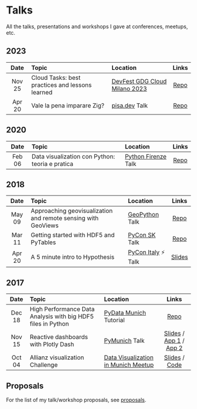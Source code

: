 # Talks

All the talks, presentations and workshops I gave at conferences, meetups, etc.

## 2023

| Date | Topic | Location | Links |
| :--: | :---- | :------- | :---: |
|Nov 25|Cloud Tasks: best practices and lessons learned |[DevFest GDG Cloud Milano 2023](https://gdg.community.dev/events/details/google-gdg-cloud-milano-presents-devfest-gdg-cloud-milano-2023/)|[Repo](https://github.com/jackdbd/cloud-tasks-devfest-milano-2023-slides)|
|Apr 20|Vale la pena imparare Zig?|[pisa.dev](https://pisa.dev/event/zig) Talk|[Repo](https://github.com/jackdbd/zig-tour)|

## 2020

| Date | Topic | Location | Links |
| :--: | :---- | :------- | :---: |
|Feb 06|Data visualization con Python: teoria e pratica|[Python Firenze](https://www.meetup.com/it-IT/Python-Firenze/events/267967095/) Talk|[Repo](https://github.com/jackdbd/python-firenze-meetup-2020-02-06)|

## 2018

| Date | Topic | Location | Links |
| :--: | :---- | :------- | :---: |
|May 09|Approaching geovisualization and remote sensing with GeoViews|[GeoPython](http://2018.geopython.net/) Talk|[Repo](https://github.com/jackdbd/geoviews-geopython-2018)|
|Mar 11|Getting started with HDF5 and PyTables|[PyCon SK](https://2018.pycon.sk/en/index.html) Talk|[Repo](https://github.com/jackdbd/hdf5-pycon-slovakia)
|Apr 20|A 5 minute intro to Hypothesis|[PyCon Italy](https://www.pycon.it/en/) ⚡ Talk|[Slides](https://slides.com/jackdbd/deck-3/#/)|

## 2017

| Date | Topic | Location | Links |
| :--: | :---- | :------- | :---: |
|Dec 18|High Performance Data Analysis with big HDF5 files in Python|[PyData Munich](https://www.meetup.com/PyData-Munchen/) Tutorial|[Repo](https://github.com/jackdbd/hdf5-pydata-munich)
|Nov 15|Reactive dashboards with Plotly Dash|[PyMunich](https://www.meetup.com/PyMunich/) Talk|[Slides](http://slides.com/jackdbd/deck#/) / [App 1](https://github.com/jackdbd/dash-earthquakes) / [App 2](https://github.com/jackdbd/dash-fda)
|Oct 04|Allianz visualization Challenge|[Data Visualization in Munich Meetup](https://www.meetup.com/Data-Visualization-Meetup-Munich/)|[Slides](https://slides.com/jackdbd/dataviz-challenge/#/) / [Code](https://github.com/jackdbd/d3-visualizations/blob/master/src/js/challenge.js)

## Proposals

For the list of my talk/workshop proposals, see [proposals](./proposals/README.md).

